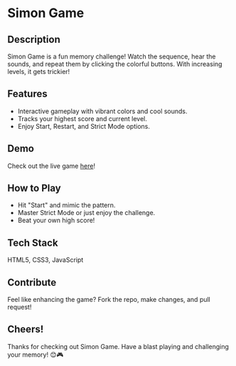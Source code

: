 # Simon Game

## Description
Simon Game is a fun memory challenge! Watch the sequence, hear the sounds, and repeat them by clicking the colorful buttons. With increasing levels, it gets trickier!

## Features
- Interactive gameplay with vibrant colors and cool sounds.
- Tracks your highest score and current level.
- Enjoy Start, Restart, and Strict Mode options.

## Demo
Check out the live game [here](https://hashir-mohd.github.io/Simon-_Game/)!


## How to Play
- Hit "Start" and mimic the pattern.
- Master Strict Mode or just enjoy the challenge.
- Beat your own high score!

## Tech Stack
HTML5, CSS3, JavaScript

## Contribute
Feel like enhancing the game? Fork the repo, make changes, and pull request!

## Cheers!
Thanks for checking out Simon Game. Have a blast playing and challenging your memory! 😊🎮
